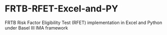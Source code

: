 # FRTB-RFET-Excel-and-PY
FRTB Risk Factor Eligibility Test (RFET) implementation in Excel and Python under Basel III IMA framework
